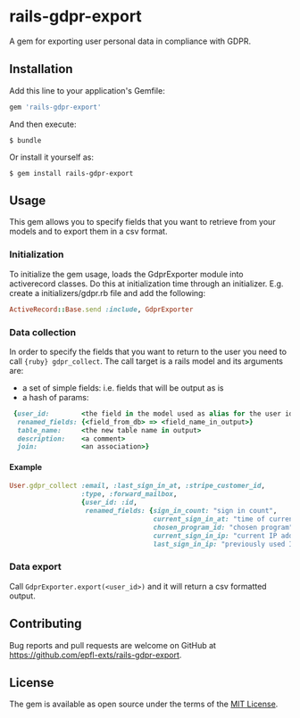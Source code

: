 # rails-gdpr-export

A gem for exporting user personal data in compliance with GDPR.

## Installation

Add this line to your application's Gemfile:

```ruby
gem 'rails-gdpr-export'
```

And then execute:

    $ bundle

Or install it yourself as:

    $ gem install rails-gdpr-export

## Usage

This gem allows you to specify fields that you want to retrieve from your models and to export them in a csv format.

### Initialization

To initialize the gem usage, loads the GdprExporter module into activerecord classes. Do this at initialization time through an initializer. E.g. create a initializers/gdpr.rb file and add the following:

```ruby
ActiveRecord::Base.send :include, GdprExporter
```

### Data collection

In order to specify the fields that you want to return to the user you need to call `{ruby} gdpr_collect`.
The call target is a rails model and its arguments are:
* a set of simple fields: i.e. fields that will be output as is
* a hash of params:
```ruby
 {user_id:        <the field in the model used as alias for the user id>
  renamed_fields: {<field_from_db> => <field_name_in_output>}
  table_name:     <the new table name in output>
  description:    <a comment>
  join:           <an association>}
```

#### Example

```ruby
User.gdpr_collect :email, :last_sign_in_at, :stripe_customer_id,
                  :type, :forward_mailbox,
                  {user_id: :id,
                   renamed_fields: {sign_in_count: "sign in count",
                                    current_sign_in_at: "time of current sign in",
                                    chosen_program_id: "chosen program",
                                    current_sign_in_ip: "current IP address",
                                    last_sign_in_ip: "previously used IP address"}}
```

### Data export
Call `GdprExporter.export(<user_id>)` and it will return a csv formatted output.


## Contributing

Bug reports and pull requests are welcome on GitHub at https://github.com/epfl-exts/rails-gdpr-export.

## License

The gem is available as open source under the terms of the [MIT License](https://opensource.org/licenses/MIT).
